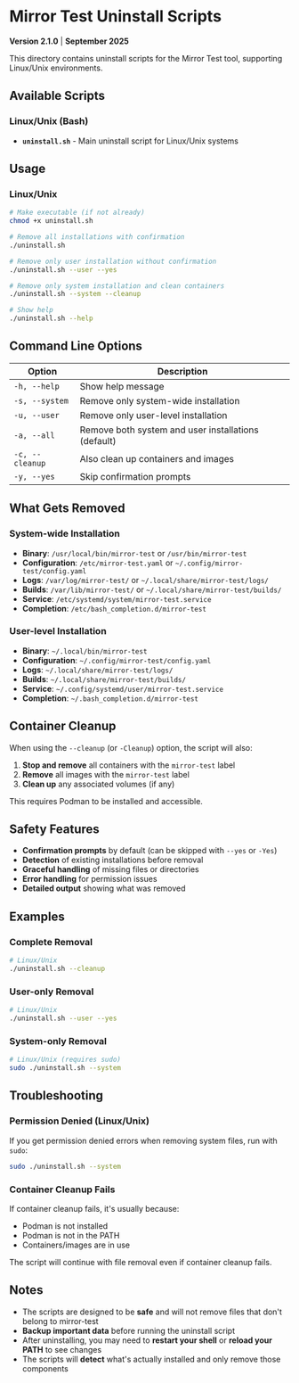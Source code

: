 # Mirror Test Uninstall Scripts
**Version 2.1.0** | **September 2025**

This directory contains uninstall scripts for the Mirror Test tool, supporting Linux/Unix environments.

## Available Scripts

### Linux/Unix (Bash)
- **`uninstall.sh`** - Main uninstall script for Linux/Unix systems

## Usage

### Linux/Unix

```bash
# Make executable (if not already)
chmod +x uninstall.sh

# Remove all installations with confirmation
./uninstall.sh

# Remove only user installation without confirmation
./uninstall.sh --user --yes

# Remove only system installation and clean containers
./uninstall.sh --system --cleanup

# Show help
./uninstall.sh --help
```

## Command Line Options

| Option | Description |
|--------|-------------|
| `-h, --help` | Show help message |
| `-s, --system` | Remove only system-wide installation |
| `-u, --user` | Remove only user-level installation |
| `-a, --all` | Remove both system and user installations (default) |
| `-c, --cleanup` | Also clean up containers and images |
| `-y, --yes` | Skip confirmation prompts |

## What Gets Removed

### System-wide Installation
- **Binary**: `/usr/local/bin/mirror-test` or `/usr/bin/mirror-test`
- **Configuration**: `/etc/mirror-test.yaml` or `~/.config/mirror-test/config.yaml`
- **Logs**: `/var/log/mirror-test/` or `~/.local/share/mirror-test/logs/`
- **Builds**: `/var/lib/mirror-test/` or `~/.local/share/mirror-test/builds/`
- **Service**: `/etc/systemd/system/mirror-test.service`
- **Completion**: `/etc/bash_completion.d/mirror-test`

### User-level Installation
- **Binary**: `~/.local/bin/mirror-test`
- **Configuration**: `~/.config/mirror-test/config.yaml`
- **Logs**: `~/.local/share/mirror-test/logs/`
- **Builds**: `~/.local/share/mirror-test/builds/`
- **Service**: `~/.config/systemd/user/mirror-test.service`
- **Completion**: `~/.bash_completion.d/mirror-test`


## Container Cleanup

When using the `--cleanup` (or `-Cleanup`) option, the script will also:

1. **Stop and remove** all containers with the `mirror-test` label
2. **Remove** all images with the `mirror-test` label
3. **Clean up** any associated volumes (if any)

This requires Podman to be installed and accessible.

## Safety Features

- **Confirmation prompts** by default (can be skipped with `--yes` or `-Yes`)
- **Detection** of existing installations before removal
- **Graceful handling** of missing files or directories
- **Error handling** for permission issues
- **Detailed output** showing what was removed

## Examples

### Complete Removal
```bash
# Linux/Unix
./uninstall.sh --cleanup
```

### User-only Removal
```bash
# Linux/Unix
./uninstall.sh --user --yes
```

### System-only Removal
```bash
# Linux/Unix (requires sudo)
sudo ./uninstall.sh --system
```

## Troubleshooting

### Permission Denied (Linux/Unix)
If you get permission denied errors when removing system files, run with `sudo`:

```bash
sudo ./uninstall.sh --system
```


### Container Cleanup Fails
If container cleanup fails, it's usually because:
- Podman is not installed
- Podman is not in the PATH
- Containers/images are in use

The script will continue with file removal even if container cleanup fails.

## Notes

- The scripts are designed to be **safe** and will not remove files that don't belong to mirror-test
- **Backup important data** before running the uninstall script
- After uninstalling, you may need to **restart your shell** or **reload your PATH** to see changes
- The scripts will **detect** what's actually installed and only remove those components
